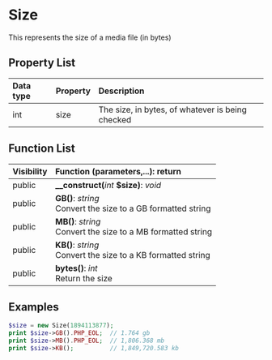 # Size

This represents the size of a media file (in bytes)

## Property List
| Data type | Property | Description |
|:----------|:---------|:------------|
| int | size | The size, in bytes, of whatever is being checked |

## Function List
| Visibility | Function (parameters,...): return |
|:-----------|:---------|
| public | <strong>__construct(</strong><em>int</em> <strong>$size)</strong>: <em>void</em><br /> |
| public | <strong>GB()</strong>: <em>string</em><br />Convert the size to a GB formatted string |
| public | <strong>MB()</strong>: <em>string</em><br />Convert the size to a MB formatted string |
| public | <strong>KB()</strong>: <em>string</em><br />Convert the size to a KB formatted string |
| public | <strong>bytes()</strong>: <em>int</em><br />Return the size

## Examples

```php
$size = new Size(1894113877);
print $size->GB().PHP_EOL;  // 1.764 gb
print $size->MB().PHP_EOL;  // 1,806.368 mb
print $size->KB();          // 1,849,720.583 kb
```
